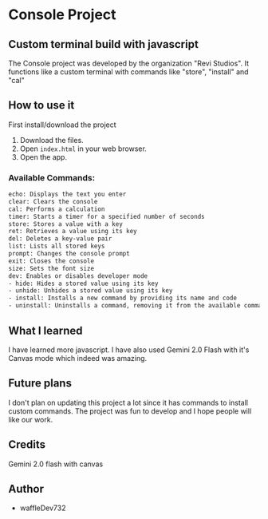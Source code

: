 # Console Project 

## Custom terminal build with javascript

 The Console project was developed by the organization "Revi Studios". It functions like a custom terminal with commands like "store", "install" and "cal"

 
## How to use it

First install/download the project
1.  Download the files.
2.  Open `index.html` in your web browser.
3.  Open the app.

### Available Commands:
```bash
echo: Displays the text you enter
clear: Clears the console
cal: Performs a calculation
timer: Starts a timer for a specified number of seconds
store: Stores a value with a key
ret: Retrieves a value using its key
del: Deletes a key-value pair
list: Lists all stored keys
prompt: Changes the console prompt
exit: Closes the console
size: Sets the font size
dev: Enables or disables developer mode
- hide: Hides a stored value using its key
- unhide: Unhides a stored value using its key
- install: Installs a new command by providing its name and code
- uninstall: Uninstalls a command, removing it from the available commands
```



## What I learned

I have learned more javascript. I have also used Gemini 2.0 Flash with it's Canvas mode which indeed was amazing.


## Future plans

I don't plan on updating this project a lot since it has commands to install custom commands. The project was fun to develop and I hope people will like our work.


## Credits

Gemini 2.0 flash with canvas


## Author
- waffleDev732
